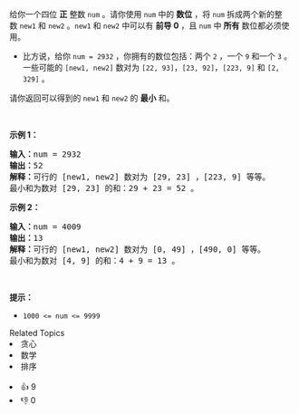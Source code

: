<p>给你一个四位&nbsp;<strong>正</strong>&nbsp;整数&nbsp;<code>num</code>&nbsp;。请你使用 <code>num</code>&nbsp;中的 <strong>数位</strong> ，将&nbsp;<code>num</code>&nbsp;拆成两个新的整数&nbsp;<code>new1</code>&nbsp;和&nbsp;<code>new2</code>&nbsp;。<code>new1</code> 和&nbsp;<code>new2</code>&nbsp;中可以有&nbsp;<strong>前导 0</strong>&nbsp;，且&nbsp;<code>num</code>&nbsp;中 <strong>所有</strong>&nbsp;数位都必须使用。</p>

<ul>
	<li>比方说，给你&nbsp;<code>num = 2932</code>&nbsp;，你拥有的数位包括：两个&nbsp;<code>2</code>&nbsp;，一个&nbsp;<code>9</code>&nbsp;和一个&nbsp;<code>3</code>&nbsp;。一些可能的&nbsp;<code>[new1, new2]</code>&nbsp;数对为&nbsp;<code>[22, 93]</code>，<code>[23, 92]</code>，<code>[223, 9]</code> 和&nbsp;<code>[2, 329]</code>&nbsp;。</li>
</ul>

<p>请你返回可以得到的&nbsp;<code>new1</code>&nbsp;和 <code>new2</code>&nbsp;的 <strong>最小</strong>&nbsp;和。</p>

<p>&nbsp;</p>

<p><strong>示例 1：</strong></p>

<pre><b>输入：</b>num = 2932
<b>输出：</b>52
<b>解释：</b>可行的 [new1, new2] 数对为 [29, 23] ，[223, 9] 等等。
最小和为数对 [29, 23] 的和：29 + 23 = 52 。
</pre>

<p><strong>示例 2：</strong></p>

<pre><b>输入：</b>num = 4009
<b>输出：</b>13
<b>解释：</b>可行的 [new1, new2] 数对为 [0, 49] ，[490, 0] 等等。
最小和为数对 [4, 9] 的和：4 + 9 = 13 。
</pre>

<p>&nbsp;</p>

<p><strong>提示：</strong></p>

<ul>
	<li><code>1000 &lt;= num &lt;= 9999</code></li>
</ul>
<div><div>Related Topics</div><div><li>贪心</li><li>数学</li><li>排序</li></div></div><br><div><li>👍 9</li><li>👎 0</li></div>